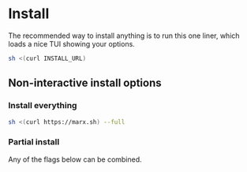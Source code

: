 # Install
The recommended way to install anything is to run this one liner, which loads a nice TUI showing
your options.
```bash
sh <(curl INSTALL_URL)
```

## Non-interactive install options
### Install everything
```bash
sh <(curl https://marx.sh) --full
```

### Partial install
Any of the flags below can be combined.

